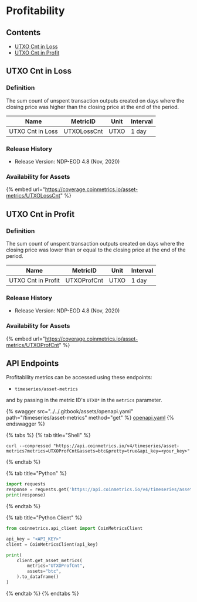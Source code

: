 # Profitability

## Contents

* [UTXO Cnt in Loss](profitability.md#utxolosscnt)
* [UTXO Cnt in Profit](profitability.md#utxoprofcnt)

## UTXO Cnt in Loss <a href="#utxolosscnt" id="utxolosscnt"></a>

### Definition

The sum count of unspent transaction outputs created on days where the closing price was higher than the closing price at the end of the period.

| Name             | MetricID    | Unit | Interval |
| ---------------- | ----------- | ---- | -------- |
| UTXO Cnt in Loss | UTXOLossCnt | UTXO | 1 day    |

### Release History

* Release Version: NDP-EOD 4.8 (Nov, 2020)

### Availability for Assets

{% embed url="https://coverage.coinmetrics.io/asset-metrics/UTXOLossCnt" %}

## UTXO Cnt in Profit <a href="#utxoprofcnt" id="utxoprofcnt"></a>

### Definition

The sum count of unspent transaction outputs created on days where the closing price was lower than or equal to the closing price at the end of the period.

| Name               | MetricID    | Unit | Interval |
| ------------------ | ----------- | ---- | -------- |
| UTXO Cnt in Profit | UTXOProfCnt | UTXO | 1 day    |

### Release History

* Release Version: NDP-EOD 4.8 (Nov, 2020)

### Availability for Assets

{% embed url="https://coverage.coinmetrics.io/asset-metrics/UTXOProfCnt" %}

## API Endpoints

Profitability metrics can be accessed using these endpoints:

* `timeseries/asset-metrics`

and by passing in the metric ID's `UTXO*` in the `metrics` parameter.

{% swagger src="../../.gitbook/assets/openapi.yaml" path="/timeseries/asset-metrics" method="get" %}
[openapi.yaml](../../.gitbook/assets/openapi.yaml)
{% endswagger %}

{% tabs %}
{% tab title="Shell" %}
```shell
curl --compressed "https://api.coinmetrics.io/v4/timeseries/asset-metrics?metrics=UTXOProfCnt&assets=btc&pretty=true&api_key=<your_key>"
```
{% endtab %}

{% tab title="Python" %}
```python
import requests
response = requests.get('https://api.coinmetrics.io/v4/timeseries/asset-metrics?metrics=UTXOProfCnt&assets=btc&pretty=true&api_key=<your_key>').json()
print(response)
```
{% endtab %}

{% tab title="Python Client" %}
```python
from coinmetrics.api_client import CoinMetricsClient

api_key = "<API_KEY>"
client = CoinMetricsClient(api_key)

print(
    client.get_asset_metrics(
        metrics="UTXOProfCnt", 
        assets="btc",
    ).to_dataframe()
)
```
{% endtab %}
{% endtabs %}
